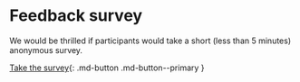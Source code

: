 # Feedback survey

We would be thrilled if participants would take a short (less than 5 minutes) anonymous survey.

[Take the survey](https://forms.gle/GubpzaGiz3VQ1fZu6){: .md-button .md-button--primary }
